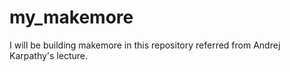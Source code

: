 # my_makemore

I will be building makemore in this repository referred from Andrej Karpathy's lecture.